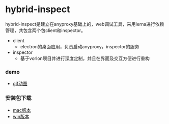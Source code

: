 # hybrid-inspect

hybrid-inspect是建立在anyproxy基础上的，web调试工具，采用lerna进行依赖管理，共包含两个包client和inspector。

+ client
    + electron的桌面应用，负责启动anyproxy，inspector的服务
+ inspector
    + 基于vorlon项目并进行深度定制，并且在界面及交互方便进行重构

### demo
+ [gif动图](https://gw.alipayobjects.com/zos/rmsportal/GhEAXLDnVnCebubyCEHl.gif)

### 安装包下载
+ [mac版本](http://p.tb.cn/rmsportal_10842_ProxyVorlon-0.0.2.dmg)
+ [win版本](http://p.tb.cn/rmsportal_10842_ProxyVorlon_20Setup_200.0.2.exe)